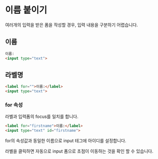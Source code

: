 # 이름 붙이기
여러개의 입력을 받은 폼을 작성할 경우, 입력 내용을 구분하기 어렵습니다.

## 이름

```html
이름:
<input type="text">
```

## 라벨명

```html
<label for="">이름:</label>
<input type="text">
```
### for 속성
라벨과 입력폼의 focus를 일치를 합니다.

```html
<label for="firstname">이름:</label>
<input type="text" id="firstname">
```

for의 속성값과 동일한 이름으로 input 테그에 아이디를 설정합니다.

라벨을 클릭하면 자동으로 input 폼으로 초점이 이동하는 것을 확인 할 수 있습니다.



